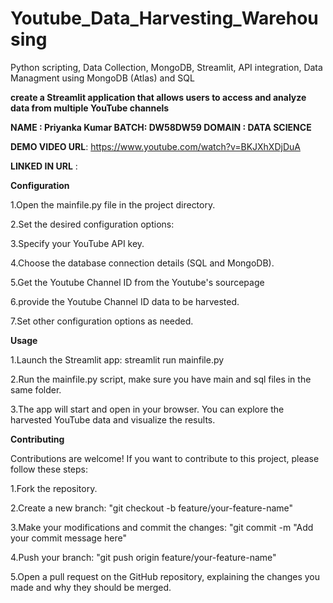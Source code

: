 # Youtube_Data_Harvesting_Warehousing
Python scripting, Data Collection, MongoDB, Streamlit, API integration, Data Managment using MongoDB (Atlas) and SQL

**create a Streamlit application that allows users to access and analyze data from multiple YouTube channels**

**NAME : Priyanka Kumar
BATCH: DW58DW59
DOMAIN : DATA SCIENCE**

**DEMO VIDEO URL**: https://www.youtube.com/watch?v=BKJXhXDjDuA

**LINKED IN URL** : 


**Configuration**

1.Open the mainfile.py file in the project directory.

2.Set the desired configuration options:

3.Specify your YouTube API key.

4.Choose the database connection details (SQL and MongoDB).

5.Get the Youtube Channel ID from the Youtube's sourcepage

6.provide the Youtube Channel ID data to be harvested.

7.Set other configuration options as needed.

**Usage**

1.Launch the Streamlit app: streamlit run mainfile.py

2.Run the mainfile.py script, make sure you have main and sql files in the same folder.

3.The app will start and open in your browser. You can explore the harvested YouTube data and visualize the results.

**Contributing**

Contributions are welcome! If you want to contribute to this project, please follow these steps:

1.Fork the repository.

2.Create a new branch: "git checkout -b feature/your-feature-name"

3.Make your modifications and commit the changes: "git commit -m "Add your commit message here"

4.Push your branch: "git push origin feature/your-feature-name"

5.Open a pull request on the GitHub repository, explaining the changes you made and why they should be merged.
